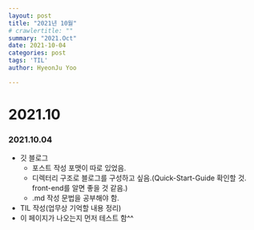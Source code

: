 ```yaml
---
layout: post
title: "2021년 10월"
# crawlertitle: ""
summary: "2021.Oct"
date: 2021-10-04
categories: post
tags: 'TIL'
author: HyeonJu Yoo

---
```

# 2021.10

### 2021.10.04
- 깃 블로그
    - 포스트 작성 포맷이 따로 있었음.
    - 디렉터리 구조로 블로그를 구성하고 싶음.(Quick-Start-Guide 확인할 것. front-end를 알면 좋을 것 같음.)
    - .md 작성 문법을 공부해야 함.
- TIL 작성(업무상 기억할 내용 정리)
- 이 페이지가 나오는지 먼저 테스트 함^^